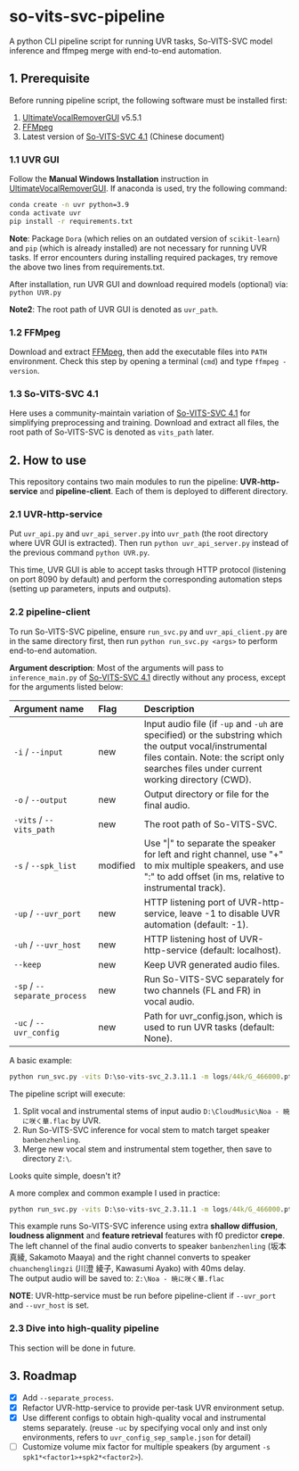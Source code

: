 # so-vits-svc-pipeline

A python CLI pipeline script for running UVR tasks, So-VITS-SVC model inference and ffmpeg merge with end-to-end automation.

## 1. Prerequisite

Before running pipeline script, the following software must be installed first:

1. [UltimateVocalRemoverGUI] v5.5.1
2. [FFMpeg]
3. Latest version of [So-VITS-SVC 4.1] (Chinese document)

### 1.1 UVR GUI

Follow the **Manual Windows Installation** instruction in [UltimateVocalRemoverGUI]. If anaconda is used, try the following command:
```cmd
conda create -n uvr python=3.9
conda activate uvr
pip install -r requirements.txt
```

**Note**: Package `Dora` (which relies on an outdated version of `scikit-learn`) and `pip` (which is already installed) are not necessary for running UVR tasks. If error encounters during installing required packages, try remove the above two lines from requirements.txt.

After installation, run UVR GUI and download required models (optional) via: `python UVR.py`

**Note2**: The root path of UVR GUI is denoted as `uvr_path`.

### 1.2 FFMpeg

Download and extract [FFMpeg], then add the executable files into `PATH` environment. Check this step by opening a terminal (`cmd`) and type `ffmpeg -version`.

### 1.3 So-VITS-SVC 4.1

Here uses a community-maintain variation of [So-VITS-SVC 4.1] for simplifying preprocessing and training. Download and extract all files, the root path of So-VITS-SVC is denoted as `vits_path` later.

## 2. How to use

This repository contains two main modules to run the pipeline: **UVR-http-service** and **pipeline-client**. Each of them is deployed to different directory.

### 2.1 UVR-http-service

Put `uvr_api.py` and `uvr_api_server.py` into `uvr_path` (the root directory where UVR GUI is extracted). Then run `python uvr_api_server.py` instead of the previous command `python UVR.py`.

This time, UVR GUI is able to accept tasks through HTTP protocol (listening on port 8090 by default) and perform the corresponding automation steps (setting up parameters, inputs and outputs).

### 2.2 pipeline-client

To run So-VITS-SVC pipeline, ensure `run_svc.py` and `uvr_api_client.py` are in the same directory first, then run `python run_svc.py <args>` to perform end-to-end automation.

**Argument description**: Most of the arguments will pass to `inference_main.py` of [So-VITS-SVC 4.1] directly without any process, except for the arguments listed below:

| Argument name                | Flag     | Description                                                                                                                                                                                         |
| :--------------------------- | :------- | :-------------------------------------------------------------------------------------------------------------------------------------------------------------------------------------------------- |
| `-i` / `--input`             | new      | Input audio file (if `-up` and `-uh` are specified) or the substring which the output vocal/instrumental files contain. Note: the script only searches files under current working directory (CWD). |
| `-o` / `--output`            | new      | Output directory or file for the final audio.                                                                                                                                                       |
| `-vits` / `--vits_path`      | new      | The root path of So-VITS-SVC.                                                                                                                                                                       |
| `-s` / `--spk_list`          | modified | Use "\|" to separate the speaker for left and right channel, use "+" to mix multiple speakers, and use ":" to add offset (in ms, relative to instrumental track).                                   |
| `-up` / `--uvr_port`         | new      | HTTP listening port of UVR-http-service, leave -1 to disable UVR automation (default: -1).                                                                                                          |
| `-uh` / `--uvr_host`         | new      | HTTP listening host of UVR-http-service (default: localhost).                                                                                                                                       |
| `--keep`                     | new      | Keep UVR generated audio files.                                                                                                                                                                     |
| `-sp` / `--separate_process` | new      | Run So-VITS-SVC separately for two channels (FL and FR) in vocal audio.                                                                                                                             |
| `-uc` / `--uvr_config`       | new      | Path for uvr_config.json, which is used to run UVR tasks (default: None).                                                                                                                           |

A basic example:
```cmd
python run_svc.py -vits D:\so-vits-svc_2.3.11.1 -m logs/44k/G_466000.pth -c logs/44k/config.json -t 0 -s "banbenzhenling" -cr 0 -up 8090 -uc uvr_config_sample.json -o "Z:\" -i "D:\CloudMusic\Noa - 暁に咲く華.flac"
```
The pipeline script will execute:
1. Split vocal and instrumental stems of input audio `D:\CloudMusic\Noa - 暁に咲く華.flac` by UVR.
2. Run So-VITS-SVC inference for vocal stem to match target speaker `banbenzhenling`.
3. Merge new vocal stem and instrumental stem together, then save to directory `Z:\`.

Looks quite simple, doesn't it?

A more complex and common example I used in practice:

```cmd
python run_svc.py -vits D:\so-vits-svc_2.3.11.1 -m logs/44k/G_466000.pth -c logs/44k/config.json -t 0 -s "banbenzhenling|chuanchenglingzi:40" -dm logs/44k/diffusion/model_460000.pt -dc logs/44k/diffusion/config.yaml -lea 1 -cm logs/44k/feature_and_index.pkl -cr 0.5 -fr -sd -30 -f0p crepe -shd -sp -up 8090 -uc uvr_config_sample.json -o "Z:\" -i "D:\CloudMusic\Noa - 暁に咲く華.flac"
```
This example runs So-VITS-SVC inference using extra **shallow diffusion**, **loudness alignment** and **feature retrieval** features with f0 predictor **crepe**. The left channel of the final audio converts to speaker `banbenzhenling` (坂本 真綾, Sakamoto Maaya) and the right channel converts to speaker `chuanchenglingzi` (川澄 綾子, Kawasumi Ayako) with 40ms delay.  
The output audio will be saved to: `Z:\Noa - 暁に咲く華.flac`

**NOTE**: UVR-http-service must be run before pipeline-client if `--uvr_port` and `--uvr_host` is set.


### 2.3 Dive into high-quality pipeline

This section will be done in future.

## 3. Roadmap

- [x] Add `--separate_process`.
- [x] Refactor UVR-http-service to provide per-task UVR environment setup.
- [x] Use different configs to obtain high-quality vocal and instrumental stems separately. (reuse `-uc` by specifying vocal only and inst only environments, refers to `uvr_config_sep_sample.json` for detail)
- [ ] Customize volume mix factor for multiple speakers (by argument `-s spk1*<factor1>+spk2*<factor2>`).

[UltimateVocalRemoverGUI]: https://github.com/Anjok07/ultimatevocalremovergui#manual-windows-installation
[So-VITS-SVC 4.1]: https://www.yuque.com/umoubuton/ueupp5/sdahi7m5m6r0ur1r
[FFMpeg]: https://ffmpeg.org/download.html
